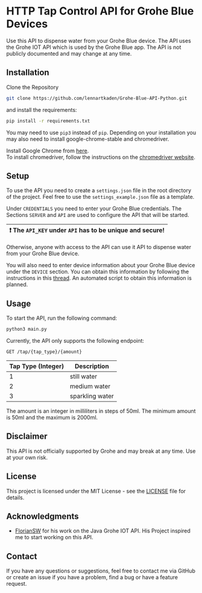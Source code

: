 # HTTP Tap Control API for Grohe Blue Devices
Use this API to dispense water from your Grohe Blue device.
The API uses the Grohe IOT API which is used by the Grohe Blue app.
The API is not publicly documented and may change at any time.

## Installation
Clone the Repository
```bash
git clone https://github.com/lennartkaden/Grohe-Blue-API-Python.git
```
and install the requirements:
```bash
pip install -r requirements.txt
```

You may need to use `pip3` instead of `pip`.
Depending on your installation you may also need to install google-chrome-stable and chromedriver.  

Install Google Chrome from [here](https://www.google.com/chrome/).  
To install chromedriver, follow the instructions on the [chromedriver website](https://chromedriver.chromium.org/getting-started).

## Setup
To use the API you need to create a `settings.json` file in the root directory of the project.
Feel free to use the `settings_example.json` file as a template.

Under `CREDENTIALS` you need to enter your Grohe Blue credentials.
The Sections `SERVER` and `API` are used to configure the API that will be started.


| :exclamation:  The `API_KEY` under `API` has to be unique and secure! |
|-----------------------------------------------------------------------|
Otherwise, anyone with access to the API can use it API to dispense water from your Grohe Blue device.

You will also need to enter device information about your Grohe Blue device under the `DEVICE` section.
You can obtain this information by following the instructions in this [thread](https://github.com/FlorianSW/grohe-ondus-api-java/issues/12).
An automated script to obtain this information is planned.

## Usage
To start the API, run the following command:
```bash
python3 main.py
```
Currently, the API only supports the following endpoint:
```
GET /tap/{tap_type}/{amount}
```

| Tap Type (Integer) | Description     |
|--------------------|-----------------|
| 1                  | still water     |
| 2                  | medium water    |
| 3                  | sparkling water |

The amount is an integer in milliliters in steps of 50ml. The minimum amount is 50ml and the maximum is 2000ml.

## Disclaimer
This API is not officially supported by Grohe and may break at any time.
Use at your own risk.

## License
This project is licensed under the MIT License - see the [LICENSE](LICENSE) file for details.

## Acknowledgments
* [FlorianSW](https://github.com/FlorianSW/grohe-ondus-api-java) for his work on the Java Grohe IOT API. His Project inspired me to start working on this API.

## Contact
If you have any questions or suggestions, feel free to contact me via GitHub or create an issue if you have a problem, find a bug or have a feature request.